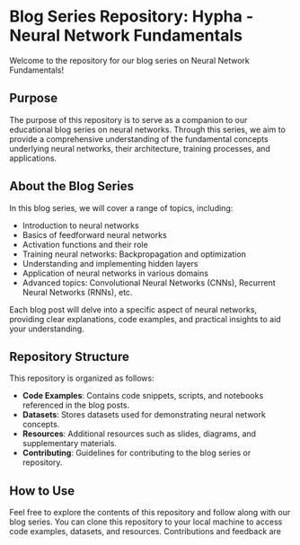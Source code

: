 # Blog Series Repository: Hypha - Neural Network Fundamentals

Welcome to the repository for our blog series on Neural Network Fundamentals!

## Purpose

The purpose of this repository is to serve as a companion to our educational blog series on neural networks. Through this series, we aim to provide a comprehensive understanding of the fundamental concepts underlying neural networks, their architecture, training processes, and applications.

## About the Blog Series

In this blog series, we will cover a range of topics, including:
- Introduction to neural networks
- Basics of feedforward neural networks
- Activation functions and their role
- Training neural networks: Backpropagation and optimization
- Understanding and implementing hidden layers
- Application of neural networks in various domains
- Advanced topics: Convolutional Neural Networks (CNNs), Recurrent Neural Networks (RNNs), etc.

Each blog post will delve into a specific aspect of neural networks, providing clear explanations, code examples, and practical insights to aid your understanding.

## Repository Structure

This repository is organized as follows:
- **Code Examples**: Contains code snippets, scripts, and notebooks referenced in the blog posts.
- **Datasets**: Stores datasets used for demonstrating neural network concepts.
- **Resources**: Additional resources such as slides, diagrams, and supplementary materials.
- **Contributing**: Guidelines for contributing to the blog series or repository.

## How to Use

Feel free to explore the contents of this repository and follow along with our blog series. You can clone this repository to your local machine to access code examples, datasets, and resources. Contributions and feedback are
